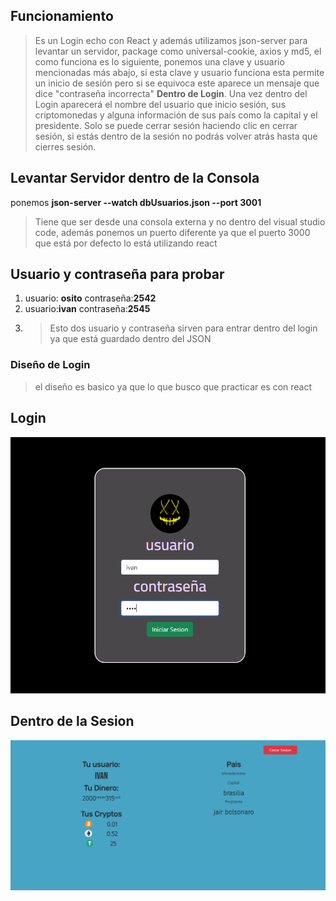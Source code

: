 ## Funcionamiento
>Es un Login echo con React y además utilizamos json-server para levantar un servidor, package como universal-cookie, axios y md5, el como funciona es
>lo siguiente, ponemos una clave y usuario mencionadas más abajo, si esta clave y usuario funciona esta permite un inicio de sesión pero si se equivoca 
>este aparece un mensaje que dice "contraseña incorrecta"
**Dentro de Login**.
>Una vez dentro del Login aparecerá el nombre del usuario que inicio sesión, sus criptomonedas y alguna información de sus país como la capital y el presidente.
>Solo se puede cerrar sesión haciendo clic en cerrar sesión, si estás dentro de la sesión no podrás volver atrás hasta que cierres sesión.

## Levantar Servidor dentro de la Consola 
ponemos  **json-server --watch dbUsuarios.json --port 3001**
>Tiene que ser desde una consola externa y no dentro del visual studio code, además ponemos un puerto
>diferente ya que el puerto 3000 que está por defecto lo está utilizando react

## Usuario y contraseña para probar
1. usuario: **osito** contraseña:**2542**
2. usuario:**ivan** contraseña:**2545**
3. >Esto dos usuario y contraseña sirven para entrar dentro del login ya que está guardado dentro del JSON

### Diseño de Login ###
>el diseño es basico ya que lo que busco que practicar es con react
## Login ##
![imagen1](https://github.com/FxIvan/login/blob/main/imgReadme/login1.png?raw=true)

## Dentro de la Sesion ##
![imagen2](https://github.com/FxIvan/login/blob/main/imgReadme/dentrodeLogin.png?raw=true)



